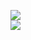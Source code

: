 [![](https://img.shields.io/badge/Made%20With-Github%20Spray-lightgrey.svg?style=for-the-badge&logo=github)](https://github.com/Annihil/github-spray#26164)  
[![](https://i.imgur.com/2DrTn0Z.gif)](https://github.com/Annihil/github-spray)